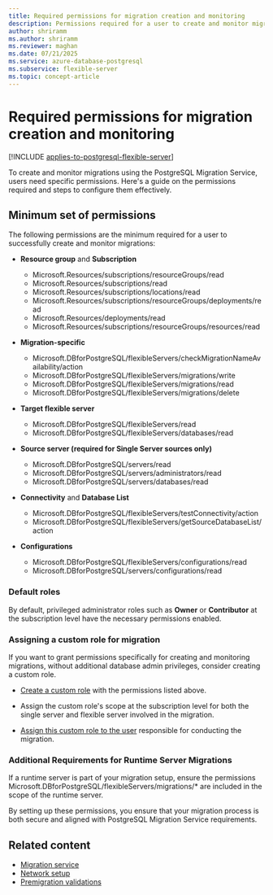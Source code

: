 ```yaml
---
title: Required permissions for migration creation and monitoring
description: Permissions required for a user to create and monitor migrations.
author: shriramm
ms.author: shriramm
ms.reviewer: maghan
ms.date: 07/21/2025
ms.service: azure-database-postgresql
ms.subservice: flexible-server
ms.topic: concept-article
---
```


# Required permissions for migration creation and monitoring

[!INCLUDE [applies-to-postgresql-flexible-server](~/reusable-content/ce-skilling/azure/includes/postgresql/includes/applies-to-postgresql-flexible-server.md)]

To create and monitor migrations using the PostgreSQL Migration Service, users need specific permissions. Here's a guide on the permissions required and steps to configure them effectively.

## Minimum set of permissions

The following permissions are the minimum required for a user to successfully create and monitor migrations:

- **Resource group** and **Subscription**
    - Microsoft.Resources/subscriptions/resourceGroups/read
    - Microsoft.Resources/subscriptions/read
    - Microsoft.Resources/subscriptions/locations/read
    - Microsoft.Resources/subscriptions/resourceGroups/deployments/read
    - Microsoft.Resources/deployments/read
    - Microsoft.Resources/subscriptions/resourceGroups/resources/read

- **Migration-specific**
    - Microsoft.DBforPostgreSQL/flexibleServers/checkMigrationNameAvailability/action
    - Microsoft.DBforPostgreSQL/flexibleServers/migrations/write
    - Microsoft.DBforPostgreSQL/flexibleServers/migrations/read
    - Microsoft.DBforPostgreSQL/flexibleServers/migrations/delete

- **Target flexible server**
    - Microsoft.DBforPostgreSQL/flexibleServers/read
    - Microsoft.DBforPostgreSQL/flexibleServers/databases/read

- **Source server (required for Single Server sources only)**
    - Microsoft.DBforPostgreSQL/servers/read
    - Microsoft.DBforPostgreSQL/servers/administrators/read
    - Microsoft.DBforPostgreSQL/servers/databases/read

- **Connectivity** and **Database List**
    - Microsoft.DBforPostgreSQL/flexibleServers/testConnectivity/action
    - Microsoft.DBforPostgreSQL/flexibleServers/getSourceDatabaseList/action

- **Configurations**
    - Microsoft.DBforPostgreSQL/flexibleServers/configurations/read
    - Microsoft.DBforPostgreSQL/servers/configurations/read

### Default roles

By default, privileged administrator roles such as **Owner** or **Contributor** at the subscription level have the necessary permissions enabled.

### Assigning a custom role for migration

If you want to grant permissions specifically for creating and monitoring migrations, without additional database admin privileges, consider creating a custom role.

- [Create a custom role](/azure/role-based-access-control/custom-roles-portal) with the permissions listed above.

- Assign the custom role's scope at the subscription level for both the single server and flexible server involved in the migration.

- [Assign this custom role to the user](/azure/role-based-access-control/role-assignments-portal) responsible for conducting the migration.

### Additional Requirements for Runtime Server Migrations

If a runtime server is part of your migration setup, ensure the permissions Microsoft.DBforPostgreSQL/flexibleServers/migrations/* are included in the scope of the runtime server.

By setting up these permissions, you ensure that your migration process is both secure and aligned with PostgreSQL Migration Service requirements.

## Related content

- [Migration service](concepts-migration-service-postgresql.md)
- [Network setup](how-to-network-setup-migration-service.md)
- [Premigration validations](concepts-premigration-migration-service.md)
